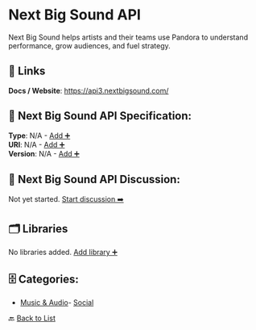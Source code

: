 # Next Big Sound API

Next Big Sound helps artists and their teams use Pandora to understand performance, grow audiences, and fuel strategy.

##  🔗 Links
**Docs / Website**: https://api3.nextbigsound.com/

## 🧬 Next Big Sound API Specification:
**Type**: N/A - [Add ➕](https://github.com/apis-list/apis-list/edit/main/apis.yaml#L13512)  
**URI**: N/A - [Add ➕](https://github.com/apis-list/apis-list/edit/main/apis.yaml#L13512)  
**Version**: N/A - [Add ➕](https://github.com/apis-list/apis-list/edit/main/apis.yaml#L13512)

## 💬 Next Big Sound API Discussion:
Not yet started. [Start discussion ➡️](https://github.com/apis-list/apis-list/discussions/new)

## 🗂️ Libraries

No libraries added. [Add library ➕](https://github.com/apis-list/apis-list/edit/main/apis.yaml#L13512)    


## 🗄️ Categories:
- [Music & Audio](https://github.com/apis-list/apis-list#music--audio-)- [Social](https://github.com/apis-list/apis-list#social-)

🔙  [Back to List](https://github.com/apis-list/apis-list)
